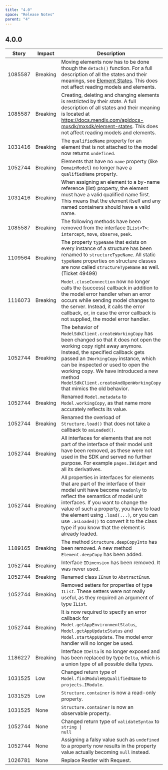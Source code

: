 ```yaml
---
title: "4.0"
space: "Release Notes"
parent: "4"
---
```


## 4.0.0

| Story | Impact | Description |
|---|---|---|
| 1085587 | Breaking | Moving elements now has to be done though the `detach()` function. For a full description of all the states and their meanings, see [Element States](/apidocs-mxsdk/mxsdk/element-states). This does not affect reading models and elements. |
| 1085587 | Breaking | Creating, deleting and changing elements is restricted by their _state_. A full description of all states and their meaning is located at https://docs.mendix.com/apidocs-mxsdk/mxsdk/element-states. This does not affect reading models and elements. |
| 1031416 | Breaking | The `qualifiedName` property for an element that is not attached to the model now returns `undefined`. |
| 1052744 | Breaking | Elements that have no `name` property (like `DomainModel`) no longer have a `qualifiedName` property. |
| 1031416 | Breaking | When assigning an element to a by-name reference (list) property, the element must have a valid qualified name first. This means that the element itself and any named containers should have a valid name. |
| 1085587 | Breaking | The following methods have been removed from the interface `IList<T>`: `intercept`, `move`, `observe`, `peek`. |
| 1109564 | Breaking | The property `typeName` that exists on every instance of a structure has been renamed to `structureTypeName`. All static `typeName` properties on structure classes are now called `structureTypeName` as well. (Ticket 49499) |
| 1116073 | Breaking | `Model.closeConnection` now no longer calls the (success) callback in addition to the model error handler when an error occurs while sending model changes to the server. Instead, it calls the error callback, or, in case the error callback is not supplied, the model error handler. |
| 1052744 | Breaking | The behavior of `ModelSdkClient.createWorkingCopy` has been changed so that it does not open the working copy right away anymore. Instead, the specified callback gets passed an `IWorkingCopy` instance, which can be inspected or used to open the working copy. We have introduced a new method `ModelSdkClient.createAndOpenWorkingCopy` that mimics the old behavior. |
| 1052744 | Breaking | Renamed `Model.metadata` to `Model.workingCopy`, as that name more accurately reflects its value. |
| 1052744 | Breaking | Renamed the overload of `Structure.load()` that does not take a callback to `asLoaded()`. |
| 1052744 | Breaking | All interfaces for elements that are not part of the interface of their model unit have been removed, as these were not used in the SDK and served no further purpose. For example `pages.IWidget` and all its derivatives. |
| 1052744 | Breaking | All properties in interfaces for elements that are part of the interface of their model unit have become `readonly` to reflect the semantics of model unit interfaces. If you want to change the value of such a property, you have to load the element using `.load(...)`, or you can use `.asLoaded()` to convert it to the class type if you know that the element is already loaded. |
| 1189165 | Breaking | The method `Structure.deepCopyInto` has been removed. A new method `Element.deepCopy` has been added. |
| 1052744 | Breaking | Interface `IDimension` has been removed. It was never used. |
| 1052744 | Breaking | Renamed class `IEnum` to `AbstractEnum`. |
| 1052744 | Breaking | Removed setters for properties of type `IList`. These setters were not really useful, as they required an argument of type `IList`. |
| 1052744 | Breaking | It is now required to specify an error callback for `Model.getAppEnvironmentStatus`, `Model.getAppUpdateStatus` and `Model.startAppUpdate`. The model error handler will no longer be used. |
| 1186227 | Breaking | Interface `IDelta` is no longer exposed and has been replaced by type `Delta`, which is a union type of all possible delta types. |
| 1031525 | Low | Changed return type of `Model.findModuleByQualifiedName` to `projects.IModule`. |
| 1031525 | Low | `Structure.container` is now a read-only property. |
| 1031525 | None | `Structure.container` is now an observable property. |
| 1052744 | None | Changed return type of `validateSyntax` to <code>string &#124; null</code> |
| 1052744 | None | Assigning a falsy value such as `undefined` to a property now results in the property value actually becoming `null` instead. |
| 1026781 | None | Replace Restler with Request. |
